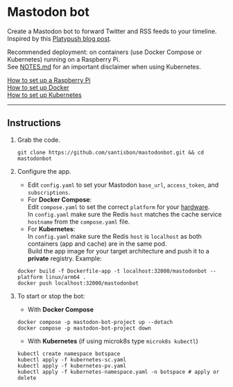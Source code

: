# Mastodon bot

Create a Mastodon bot to forward Twitter and RSS feeds to your timeline.
Inspired by this [Platypush blog post](https://blog.platypush.tech/article/Create-a-Mastodon-bot-to-forward-Twitter-and-RSS-feeds-to-your-timeline).  

Recommended deployment: on containers (use Docker Compose or Kubernetes) running on a Raspberry Pi.  
See [NOTES.md](NOTES.md) for an important disclaimer when using Kubernetes.  

[How to set up a Raspberry Pi](https://github.com/santisbon/guides/blob/main/setup/raspberry-pi.md)  
[How to set up Docker](https://github.com/santisbon/guides/blob/main/setup/docker.md)  
[How to set up Kubernetes](https://github.com/santisbon/guides/blob/main/setup/k8s.md)

---  
## Instructions

1. Grab the code.
   ```Shell
   git clone https://github.com/santisbon/mastodonbot.git && cd mastodonbot
   ```

2. Configure the app.  
   - Edit `config.yaml` to set your Mastodon `base_url`, `access_token`, and `subscriptions`.  
   - For **Docker Compose**:  
   Edit `compose.yaml` to set the correct `platform` for your [hardware](https://github.com/santisbon/guides/blob/main/setup/docker.md#architecture).  
   In `config.yaml` make sure the Redis `host` matches the cache service `hostname` from the `compose.yaml` file.
   - For **Kubernetes**:  
   In `config.yaml` make sure the Redis `host` is `localhost` as both containers (app and cache) are in the same pod.  
   Build the app image for your target architecture and push it to a **private** registry. Example:
   ```Shell
   docker build -f Dockerfile-app -t localhost:32000/mastodonbot --platform linux/arm64 .
   docker push localhost:32000/mastodonbot
   ```

3. To start or stop the bot:
   - With **Docker Compose**
   ```Shell
   docker compose -p mastodon-bot-project up --detach
   docker compose -p mastodon-bot-project down
   ```
   - With **Kubernetes** (if using microk8s type `microk8s kubectl`)
   ```Shell
   kubectl create namespace botspace
   kubectl apply -f kubernetes-sc.yaml 
   kubectl apply -f kubernetes-pv.yaml
   kubectl apply -f kubernetes-namespace.yaml -n botspace # apply or delete
   ```

